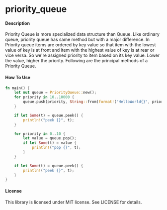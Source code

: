 # priority_queue

#### Description
Priority Queue is more specialized data structure than Queue. Like ordinary queue, priority queue has same method but with a major difference. In Priority queue items are ordered by key value so that item with the lowest value of key is at front and item with the highest value of key is at rear or vice versa. So we're assigned priority to item based on its key value. Lower the value, higher the priority. Following are the principal methods of a Priority Queue.

#### How To Use

```rust
fn main() {
    let mut queue = PriorityQueue::new();
    for priority in 10..10000 {
        queue.push(priority, String::from(format!("HelloWorld{}", priority)));
    }

    if let Some(t) = queue.peek() {
        println!("peek {}", t);
    }

    for priority in 0..10 {
        let value = queue.pop();
        if let Some(t) = value {
            println!("pop {}", t);
        }
    }

    if let Some(t) = queue.peek() {
        println!("peek {}", t);
    }
}
```

#### License
This library is licensed under MIT license. See LICENSE for details.